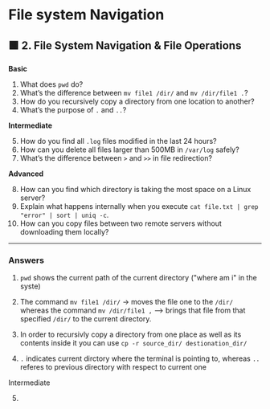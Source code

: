 # File system Navigation 




## 🟩 **2. File System Navigation & File Operations**

**Basic**

1. What does `pwd` do?
2. What’s the difference between `mv file1 /dir/` and `mv /dir/file1 .`?
3. How do you recursively copy a directory from one location to another?
4. What’s the purpose of `.` and `..`?

**Intermediate**

5. How do you find all `.log` files modified in the last 24 hours?
6. How can you delete all files larger than 500MB in `/var/log` safely?
7. What’s the difference between `>` and `>>` in file redirection?

**Advanced**

8. How can you find which directory is taking the most space on a Linux server?
9. Explain what happens internally when you execute `cat file.txt | grep "error" | sort | uniq -c`.
10. How can you copy files between two remote servers without downloading them locally?

---

### Answers 

1) `pwd` shows the current path of the current directory ("where am i" in the syste)

2) The command `mv file1 /dir/` -> moves the file one to the `/dir/`
whereas the command `mv /dir/file1 ,` --> brings that file from that specified `/dir/` to the current directory.

3) In order to recursivly copy a directory from one place as well as its contents inside it you can use `cp -r source_dir/ destionation_dir/` 

4) `.` indicates current dirctory where the terminal is pointing to, whereas `..` referes to previous directory with respect to current one 


Intermediate 

5) 


